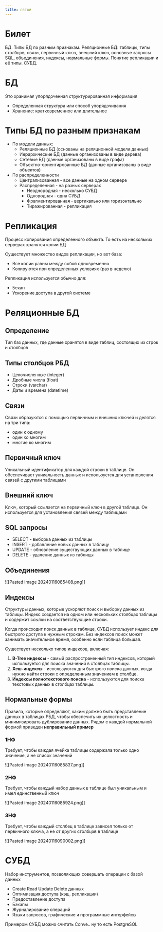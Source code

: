 ```yaml
---
title: пятый
---
```

# Билет
БД. Типы БД по разным признакам. Реляционные БД: таблицы, типы столбцов, связи, первичный ключ, внешний ключ, основные запросы SQL, объединения, индексы, нормальные формы. Понятие репликации и её типы. СУБД.

# БД
Это хранимая упорядоченная структурированная информация
- Определенная структура или способ упорядочивания
- Хранение: кратковременное или длительное

# Типы БД по разным признакам
- По модели данных:
	- Реляционные БД (основаны на реляционной модели данных)
	- Иерархические БД (данные организованы в виде дерева)
	- Сетевые БД (данные организованы в виде графа)
	- Объектно-ориентированные БД (данные организованы в виде объектов)
- По распределенности
	- Централизованная - все данные на одном сервере
	- Распределенная - на разных серверах
		- Неоднородная - несколько СУБД
		- Однородная - одна СУБД
		- Фрагментированная - вертикально или горизонтально
		- Тиражированная - репликация

# Репликация
Процесс копирования определенного объекта. То есть на нескольких серверах хранятся копии БД

Существует множество видов репликации, но вот база:
- Все копии равны между собой одновременно
- Копируются при определенных условиях (раз в неделю)

Репликация используется обычно для:
- Бекап
- Ускорение доступа в другой системе

# Реляционные БД
## Определение
Тип баз данных, где данные хранятся в виде таблиц, состоящих из строк и столбцов

## Типы столбцов РБД
- Целочисленные (integer)
- Дробные числа (float)
- Строки (varchar)
- Даты и времена (datetime)

## Связи
Связи образуются с помощью первичным и внешних ключей и делятся на три типа:
- один к одному
- один ко многим
- многие ко многим

## Первичный ключ
Уникальный идентификатор для каждой строки в таблице. Он обеспечивает уникальность данных и используется для установления связей с другими таблицами

## Внешний ключ
Ключ, который ссылается на первичный ключ в другой таблице. Он используется для установления связей между таблицами

## SQL запросы
- SELECT - выборка данных из таблицы
- INSERT - добавление новых данных в таблицу
- UPDATE - обновление существующих данных в таблице
- DELETE - удаление данных из таблицы

## Объединения
![[Pasted image 20240116085408.png]]

## Индексы
Структуры данных, которые ускоряют поиск и выборку данных из таблицы. Индекс создается на одном или нескольких столбцах таблицы и содержит ссылки на соответствующие строки.

Когда происходит поиск данных в таблице, СУБД использует индекс для быстрого доступа к нужным строкам. Без индексов поиск может занимать значительное время, особенно если таблица большая.

Существует несколько типов индексов, включая:
1. **B-Tree индексы** - самый распространенный тип индексов, который используется для поиска значений в столбцах таблицы.
2. **Хеш-индексы** - используются для быстрого поиска данных, когда нужно найти строки с определенным значением в столбце.
3. **Индексы полнотекстового поиска** - используются для поиска текстовых данных в столбцах таблицы.

## Нормальные формы
Правила, которые определяют, каким должно быть представление данных в таблицах РБД, чтобы обеспечить их целостность и минимизировать дублирование данных. Рядом с каждой нормальной формой приведен **неправильный пример**

### 1НФ
Требует, чтобы каждая ячейка таблицы содержала только одно значение, а не список значений

![[Pasted image 20240116085837.png]]
### 2НФ
Требует, чтобы каждый набор данных в таблице был уникальным и имел единственный ключ

![[Pasted image 20240116085924.png]]
### 3НФ
Требует, чтобы каждый столбец в таблице зависел только от первичного ключа, а не от других столбцов в таблице

![[Pasted image 20240116090002.png]]
# СУБД
Набор инструментов, позволяющих совершать операции с базой данных
- Create Read Update Delete данных
- Оптимизация доступа (кэш, репликации)
- Предоставление доступа
- Бэкапы
- Журналирование операций
- Языки запросов, графические и программные интерфейсы

Примером СУБД можно считать Conve.. ну то есть PostgreSQL
